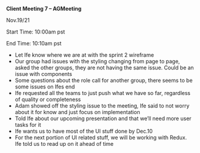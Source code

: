 ﻿**Client Meeting 7 – AGMeeting**

Nov.19/21

Start Time: 10:00am pst

End Time: 10:10am pst

- Let Ife know where we are at with the sprint 2 wireframe
- Our group had issues with the styling changing from page to page, asked the other groups, they are not having the same issue. Could be an issue with components
- Some questions about the role call for another group, there seems to be some issues on Ifes end
- Ife requested all the teams to just push what we have so far, regardless of quality or completeness
- Adam showed off the styling issue to the meeting, Ife said to not worry about it for know and just focus on implementation
- Told Ife about our upcoming presentation and that we’ll need more user tasks for it
- Ife wants us to have most of the UI stuff done by Dec.10 
- For the next portion of UI related stuff, we will be working with Redux. Ife told us to read up on it ahead of time

